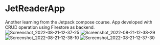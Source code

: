 # JetReaderApp
Another learning from the Jetpack compose course. App developed with CRUD operation using Firestore as backend.
![Screenshot_2022-08-21-12-37-25](https://user-images.githubusercontent.com/89302011/185779971-cea5ee87-aa97-4741-92d0-3788fb05f59e.png)
![Screenshot_2022-08-21-12-38-29](https://user-images.githubusercontent.com/89302011/185779977-52d77348-c741-41e7-887b-ad1ae70e9118.png)
![Screenshot_2022-08-21-12-38-10](https://user-images.githubusercontent.com/89302011/185779979-1cf00201-c734-455f-a4a5-480a74eafe06.png)
![Screenshot_2022-08-21-12-37-30](https://user-images.githubusercontent.com/89302011/185779982-a1817a50-3b9b-41f5-ae1e-92a82b7d5785.png)
